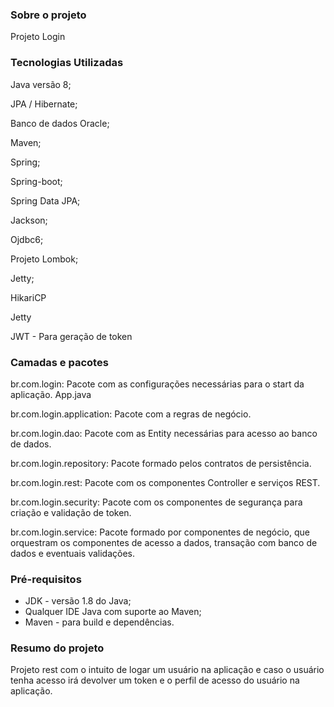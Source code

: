 ﻿### Sobre o projeto ###
Projeto Login

### Tecnologias Utilizadas ###
Java versão 8;

JPA / Hibernate;

Banco de dados Oracle;

Maven;

Spring;

Spring-boot;

Spring Data JPA;

Jackson;

Ojdbc6;

Projeto Lombok;

Jetty;

HikariCP

Jetty

JWT - Para geração de token

### Camadas e pacotes ###
br.com.login: Pacote com as configurações necessárias para o start da aplicação. App.java

br.com.login.application: Pacote com a regras de negócio.

br.com.login.dao: Pacote com as Entity necessárias para acesso ao banco de dados.

br.com.login.repository: Pacote formado pelos contratos de persistência.

br.com.login.rest: Pacote com os componentes Controller e serviços REST.

br.com.login.security: Pacote com os componentes de segurança para criação e validação de token.

br.com.login.service: Pacote formado por componentes de negócio, que orquestram os componentes de acesso a dados, transação com banco de dados e eventuais validações.


### Pré-requisitos ###

* JDK - versão 1.8 do Java;
* Qualquer IDE Java com suporte ao Maven;
* Maven - para build e dependências.

### Resumo do projeto ###
Projeto rest com o intuito de logar um usuário na aplicação e caso o usuário tenha acesso irá devolver um token e o perfil de acesso do usuário na aplicação.
